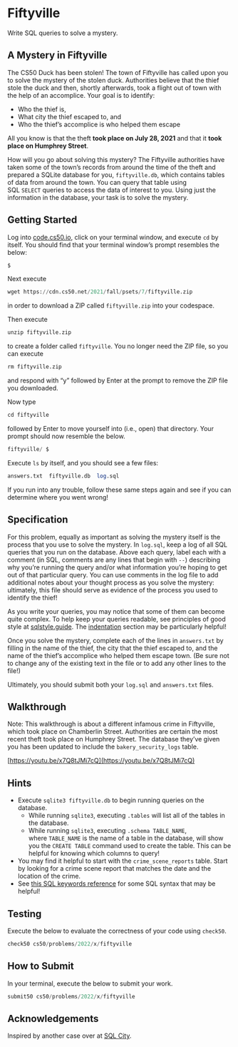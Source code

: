 # Fiftyville

Write SQL queries to solve a mystery.

## **A Mystery in Fiftyville**

The CS50 Duck has been stolen! The town of Fiftyville has called upon you to solve the mystery of the stolen duck. Authorities believe that the thief stole the duck and then, shortly afterwards, took a flight out of town with the help of an accomplice. Your goal is to identify:

- Who the thief is,
- What city the thief escaped to, and
- Who the thief’s accomplice is who helped them escape

All you know is that the theft **took place on July 28, 2021** and that it **took place on Humphrey Street**.

How will you go about solving this mystery? The Fiftyville authorities have taken some of the town’s records from around the time of the theft and prepared a SQLite database for you, `fiftyville.db`, which contains tables of data from around the town. You can query that table using SQL `SELECT` queries to access the data of interest to you. Using just the information in the database, your task is to solve the mystery.

## **Getting Started**

Log into [code.cs50.io](https://code.cs50.io/), click on your terminal window, and execute `cd` by itself. You should find that your terminal window’s prompt resembles the below:

```sql
$
```

Next execute

```sql
wget https://cdn.cs50.net/2021/fall/psets/7/fiftyville.zip
```

in order to download a ZIP called `fiftyville.zip` into your codespace.

Then execute

```sql
unzip fiftyville.zip
```

to create a folder called `fiftyville`. You no longer need the ZIP file, so you can execute

```sql
rm fiftyville.zip
```

and respond with “y” followed by Enter at the prompt to remove the ZIP file you downloaded.

Now type

```sql
cd fiftyville
```

followed by Enter to move yourself into (i.e., open) that directory. Your prompt should now resemble the below.

```sql
fiftyville/ $
```

Execute `ls` by itself, and you should see a few files:

```sql
answers.txt  fiftyville.db  log.sql
```

If you run into any trouble, follow these same steps again and see if you can determine where you went wrong!

## **Specification**

For this problem, equally as important as solving the mystery itself is the process that you use to solve the mystery. In `log.sql`, keep a log of all SQL queries that you run on the database. Above each query, label each with a comment (in SQL, comments are any lines that begin with `--`) describing why you’re running the query and/or what information you’re hoping to get out of that particular query. You can use comments in the log file to add additional notes about your thought process as you solve the mystery: ultimately, this file should serve as evidence of the process you used to identify the thief!

As you write your queries, you may notice that some of them can become quite complex. To help keep your queries readable, see principles of good style at [sqlstyle.guide](https://www.sqlstyle.guide/). The [indentation](https://www.sqlstyle.guide/#indentation) section may be particularly helpful!

Once you solve the mystery, complete each of the lines in `answers.txt` by filling in the name of the thief, the city that the thief escaped to, and the name of the thief’s accomplice who helped them escape town. (Be sure not to change any of the existing text in the file or to add any other lines to the file!)

Ultimately, you should submit both your `log.sql` and `answers.txt` files.

## **Walkthrough**

Note: This walkthrough is about a different infamous crime in Fiftyville, which took place on Chamberlin Street. Authorities are certain the most recent theft took place on Humphrey Street. The database they’ve given you has been updated to include the `bakery_security_logs` table.

[https://youtu.be/x7Q8tJMi7cQ](https://youtu.be/x7Q8tJMi7cQ)

## **Hints**

- Execute `sqlite3 fiftyville.db` to begin running queries on the database.
    - While running `sqlite3`, executing `.tables` will list all of the tables in the database.
    - While running `sqlite3`, executing `.schema TABLE_NAME`, where `TABLE_NAME` is the name of a table in the database, will show you the `CREATE TABLE` command used to create the table. This can be helpful for knowing which columns to query!
- You may find it helpful to start with the `crime_scene_reports` table. Start by looking for a crime scene report that matches the date and the location of the crime.
- See [this SQL keywords reference](https://www.w3schools.com/sql/sql_ref_keywords.asp) for some SQL syntax that may be helpful!

## **Testing**

Execute the below to evaluate the correctness of your code using `check50`.

```sql
check50 cs50/problems/2022/x/fiftyville
```

## **How to Submit**

In your terminal, execute the below to submit your work.

```sql
submit50 cs50/problems/2022/x/fiftyville
```

## **Acknowledgements**

Inspired by another case over at [SQL City](http://mystery.knightlab.com/).